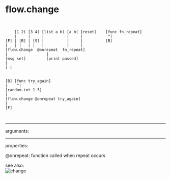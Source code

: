 # flow.change

```


    [1 2( [3 4( [list a b( [a b( [reset(    [func fn_repeat]
    |     |     |          |     |           ^|
[F] | [B] | [S] |          |     |          [B]
|   | |   | |   |          |     |
[flow.change  @onrepeat  fn_repeat]
|                 |
[msg set]         [print passed]
|
[ (


[B] [func try_again]
|    ^|
[random.int 1 3]
|
[flow.change @onrepeat try_again]
|
[F]

            
```
---
arguments:


---
properties:

@onrepeat: function called when repeat occurs<br>

see also:<br>
![change]("img/object_change.png")
